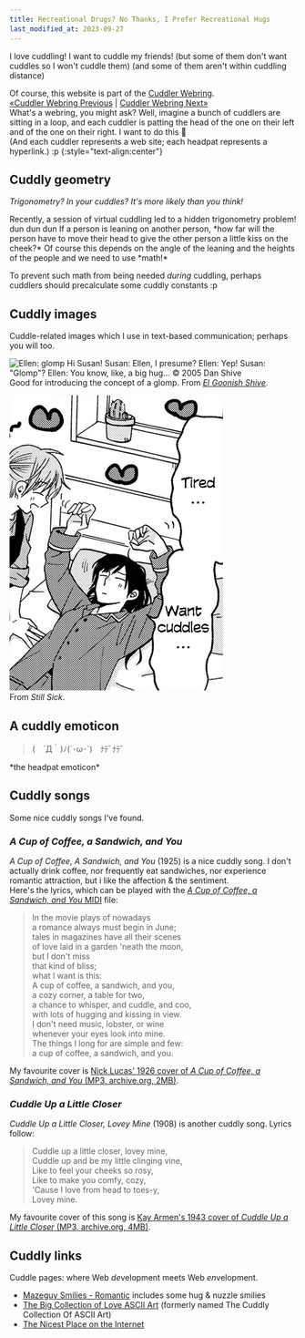 ```yaml
---
title: Recreational Drugs? No Thanks, I Prefer Recreational Hugs
last_modified_at: 2023-09-27
---
```

I love cuddling! I want to cuddle my friends! (but some of them don't want cuddles so I won't cuddle them) (and some of them aren't within cuddling distance)

Of course, this website is part of the [Cuddler Webring](https://cuddler-webring.netlify.app/).  
[«Cuddler Webring Previous](https://cuddler-webring.netlify.app/mincerafter42/previous) \| [Cuddler Webring Next»](https://cuddler-webring.netlify.app/mincerafter42/next)  
What's a webring, you might ask? Well, imagine a bunch of cuddlers are sitting in a loop, and each cuddler is patting the head of the one on their left and of the one on their right.
I want to do this 🥺  
(And each cuddler represents a web site; each headpat represents a hyperlink.) :p
{:style="text-align:center"}

## Cuddly geometry
<i>Trigonometry? In your cuddles? It's more likely than you think!</i>

<p markdown=1><time datetime="2022-04-28">Recently</time>, a session of virtual cuddling led to a hidden trigonometry problem! dun dun dun  
If a person is leaning on another person, *how far will the person have to move their head to give the other person a little kiss on the cheek?*
Of course this depends on the angle of the leaning and the heights of the people and we need to use *math!*</p>

To prevent such math from being needed *during* cuddling, perhaps cuddlers should precalculate some cuddly constants :p

## Cuddly images
Cuddle-related images which I use in text-based communication; perhaps you will too.

![Ellen: *glomp* Hi Susan!
Susan: Ellen, I presume?
Ellen: Yep!
Susan: "Glomp"?
Ellen: You know, like, a big hug...
© 2005 Dan Shive](/assets/glomp.png)  
Good for introducing the concept of a glomp. From <i>[El Goonish Shive](https://www.egscomics.com/comic/2005-03-30)</i>.

![Tired... Want cuddles...](/assets/cuddles.png)  
From <i>Still Sick</i>.

## A cuddly emoticon

<blockquote>(　´Д｀)ﾉ(´･ω･`)　ﾅﾃﾞﾅﾃﾞ</blockquote>
*the headpat emoticon*

## Cuddly songs
Some nice cuddly songs I've found.
### <i>A Cup of Coffee, a Sandwich, and You</i>
<i>A Cup of Coffee, A Sandwich, and You</i> (1925) is a nice cuddly song.
I don't actually drink coffee, nor frequently eat sandwiches, nor experience romantic attraction, but i like the affection & the sentiment.  
Here's the lyrics, which can be played with the [<i>A Cup of Coffee, a Sandwich, and You</i> MIDI](assets/a-cup-of-coffee-a-sandwich-and-you.mid) file:

> In the movie plays of nowadays  
> a romance always must begin in June;  
> tales in magazines have all their scenes  
> of love laid in a garden 'neath the moon,  
> but I don't miss  
> that kind of bliss;  
> what I want is this:  
> A cup of coffee, a sandwich, and you,  
> a cozy corner, a table for two,  
> a chance to whisper, and cuddle, and coo,  
> with lots of hugging and kissing in view.  
> I don't need music, lobster, or wine  
> whenever your eyes look into mine.  
> The things I long for are simple and few:  
> a cup of coffee, a sandwich, and you.

My favourite cover is [Nick Lucas' 1926 cover of <i>A Cup of Coffee, a Sandwich, and You</i> (MP3, archive.org, 2MB)](https://archive.org/download/NickLucasCollections1925-1934/ACupOfCoffeeASandwichAndYou1926NickLucastheCrooningTroubadour.mp3).

### <i>Cuddle Up a Little Closer</i>
<i>Cuddle Up a Little Closer, Lovey Mine</i> (1908) is another cuddly song. Lyrics follow:

> Cuddle up a little closer, lovey mine,  
> Cuddle up and be my little clinging vine,  
> Like to feel your cheeks so rosy,  
> Like to make you comfy, cozy,  
> 'Cause I love from head to toes-y,  
> Lovey mine.

My favourite cover of this song is [Kay Armen's 1943 cover of <i>Cuddle Up a Little Closer</i> (MP3, archive.org, 4MB)](https://archive.org/download/78_cuddle-up-a-little-closer-lovey-mine_kay-armen-and-the-balladiers-karl-hoschna-ott_gbia0049143b/Cuddle%20Up%20a%20Little%20Closer%2C%20%20-%20Kay%20Armen%20And%20The%20Balladiers.mp3).

## Cuddly links
Cuddle pages: where Web *de*velopment meets Web *en*velopment.

- [Mazeguy Smilies - Romantic](http://www.mazeguy.net/romantic.html) includes some hug & nuzzle smilies
- [The Big Collection of Love ASCII Art](http://loveascii.com) (formerly named The Cuddly Collection Of ASCII Art)
- [The Nicest Place on the Internet](https://thenicestplace.net/)
